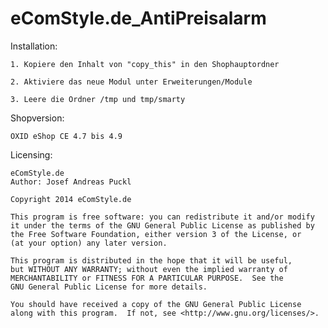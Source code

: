eComStyle.de_AntiPreisalarm
==========================


Installation: 

	1. Kopiere den Inhalt von "copy_this" in den Shophauptordner

	2. Aktiviere das neue Modul unter Erweiterungen/Module

	3. Leere die Ordner /tmp und tmp/smarty
	
Shopversion:

	OXID eShop CE 4.7 bis 4.9
	
Licensing: 

	eComStyle.de
	Author: Josef Andreas Puckl

	Copyright 2014 eComStyle.de

    This program is free software: you can redistribute it and/or modify
    it under the terms of the GNU General Public License as published by
    the Free Software Foundation, either version 3 of the License, or
    (at your option) any later version.

    This program is distributed in the hope that it will be useful,
    but WITHOUT ANY WARRANTY; without even the implied warranty of
    MERCHANTABILITY or FITNESS FOR A PARTICULAR PURPOSE.  See the
    GNU General Public License for more details.

    You should have received a copy of the GNU General Public License
    along with this program.  If not, see <http://www.gnu.org/licenses/>.